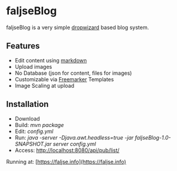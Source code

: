 # faljseBlog
faljseBlog is a very simple [dropwizard](http://www.dropwizard.io/) based blog system.
## Features
* Edit content using [markdown](https://en.wikipedia.org/wiki/Markdown)
* Upload images
* No Database (json for content, files for images)
* Customizable via [Freemarker](http://freemarker.incubator.apache.org/) Templates
* Image Scaling at upload

## Installation
* Download
* Build: _mvn package_
* Edit: _config.yml_
* Run:  _java -server  -Djava.awt.headless=true -jar faljseBlog-1.0-SNAPSHOT.jar server config.yml_
* Access: [http://localhost:8080/api/pub/list/](http://localhost:8080/api/pub/list/)


Running at: [https://faljse.info](https://faljse.info)

